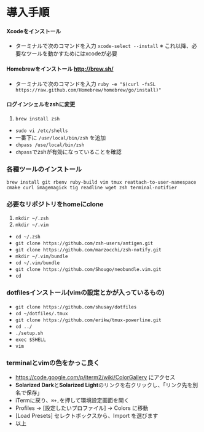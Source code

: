 # 導入手順

#### Xcodeをインストール

- ターミナルで次のコマンドを入力 `xcode-select --install`
※ これ以降、必要なツールを動かすためにはxcodeが必要

#### Homebrewをインストール http://brew.sh/

- ターミナルで次のコマンドを入力 `ruby -e "$(curl -fsSL https://raw.github.com/Homebrew/homebrew/go/install)"`

#### ログインシェルをzshに変更

1. `brew install zsh`
- `sudo vi /etc/shells`
- 一番下に `/usr/local/bin/zsh` を追加
- `chpass /use/local/bin/zsh`
- `chpass`でzshが有効になっていることを確認

### 各種ツールのインストール
`brew install git rbenv ruby-build vim tmux reattach-to-user-namespace cmake curl imagemagick tig readline wget zsh terminal-notifier`

### 必要なリポジトリをhomeにclone
1. `mkdir ~/.zsh`
2. `mkdir ~/.vim`
+ `cd ~/.zsh`
+ `git clone https://github.com/zsh-users/antigen.git`
+ `git clone https://github.com/marzocchi/zsh-notify.git`
+ `mkdir ~/.vim/bundle`
+ `cd ~/.vim/bundle`
+ `git clone https://github.com/Shougo/neobundle.vim.git`
+ `cd`

### dotfilesインストール(vimの設定とかが入っているもの)
+ `git clone https://github.com/shusay/dotfiles`
+ `cd ~/dotfiles/.tmux`
+ `git clone https://github.com/erikw/tmux-powerline.git`
+ `cd ../`
+ `./setup.sh`
+ `exec $SHELL`
+ `vim`

### terminalとvimの色をかっこ良く
+ https://code.google.com/p/iterm2/wiki/ColorGallery にアクセス
+ **Solarized Dark**と**Solarized Light**のリンクを右クリックし、「リンク先を別名で保存」
+ iTermに戻り、`⌘+,`を押して環境設定画面を開く
+ Profiles -> [設定したいプロファイル] -> Colors に移動
+ [Load Presets] セレクトボックスから、Import を選びます
+ 以上
